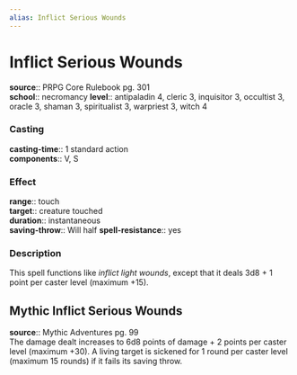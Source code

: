 ```yaml
---
alias: Inflict Serious Wounds
---
```


# Inflict Serious Wounds 

**source**:: PRPG Core Rulebook pg. 301  
**school**:: necromancy
**level**:: antipaladin 4, cleric 3, inquisitor 3, occultist 3, oracle 3, shaman 3, spiritualist 3, warpriest 3, witch 4

### Casting 

**casting-time**:: 1 standard action  
**components**:: V, S

### Effect 

**range**:: touch  
**target**:: creature touched  
**duration**:: instantaneous  
**saving-throw**:: Will half
**spell-resistance**:: yes

### Description 

This spell functions like *inflict light wounds*, except that it deals 3d8 + 1 point per caster level (maximum +15).

## Mythic Inflict Serious Wounds 

**source**:: Mythic Adventures pg. 99  
The damage dealt increases to 6d8 points of damage + 2 points per caster level (maximum +30). A living target is sickened for 1 round per caster level (maximum 15 rounds) if it fails its saving throw.

